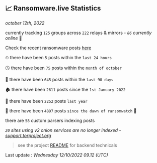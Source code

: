 
## 📈 Ransomware.live Statistics
_october 12th, 2022_

currently tracking `125` groups across `222` relays & mirrors - _`86` currently online_ 📡

Check the recent ransomware posts [here](https://www.ransomware.live/#/recentposts)


⏲ there have been `5` posts within the `last 24 hours`

🕓 there have been `75` posts within the `month of october`

📅 there have been `645` posts within the `last 90 days`

🏚 there have been `2611` posts since the `1st January 2022`

🚀 there have been `2252` posts `last year`

🦕 there have been `4897` posts `since the dawn of ransomwatch` 🐣

there are `58` custom parsers indexing posts

_`20` sites using v2 onion services are no longer indexed - [support.torproject.org](https://support.torproject.org/onionservices/v2-deprecation/)_

> see the project [README](https://github.com/jmousqueton/ransomwatch#readme) for backend technicals



Last update : _Wednesday 12/10/2022 09.12 (UTC)_


